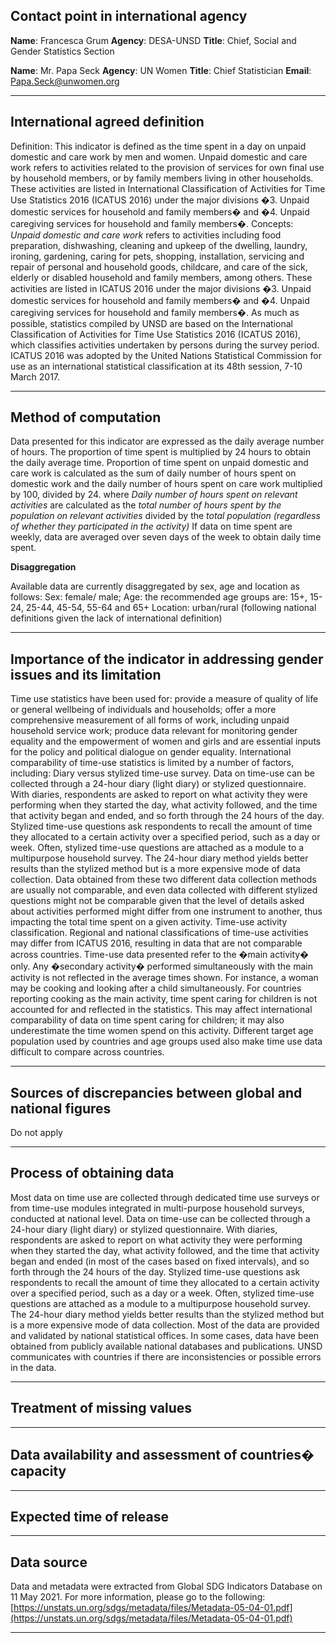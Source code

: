 ## Contact point in international agency

**Name**: Francesca Grum
**Agency**: DESA-UNSD
**Title**: Chief, Social and Gender Statistics Section

**Name**: Mr. Papa Seck
**Agency**: UN Women
**Title**: Chief Statistician
**Email**: [Papa.Seck@unwomen.org](mailto:Papa.Seck@unwomen.org)

---

## International agreed definition

Definition: This indicator is defined as the time spent in a day on unpaid domestic and care work by men and women. Unpaid domestic and care work refers to activities related to the provision of services for own final use by household members, or by family members living in other households. These activities are listed in International Classification of Activities for Time Use Statistics 2016 \(ICATUS 2016\) under the major divisions �3. Unpaid domestic services for household and family members� and �4. Unpaid caregiving services for household and family members�. Concepts: _Unpaid domestic and care work_ refers to activities including food preparation, dishwashing, cleaning and upkeep of the dwelling, laundry, ironing, gardening, caring for pets, shopping, installation, servicing and repair of personal and household goods, childcare, and care of the sick, elderly or disabled household and family members, among others. These activities are listed in ICATUS 2016 under the major divisions �3. Unpaid domestic services for household and family members� and �4. Unpaid caregiving services for household and family members�. As much as possible, statistics compiled by UNSD are based on the International Classification of Activities for Time Use Statistics 2016 \(ICATUS 2016\), which classifies activities undertaken by persons during the survey period. ICATUS 2016 was adopted by the United Nations Statistical Commission for use as an international statistical classification at its 48th session, 7-10 March 2017.

---

## Method of computation

Data presented for this indicator are expressed as the daily average number of hours. The proportion of time spent is multiplied by 24 hours to obtain the daily average time. Proportion of time spent on unpaid domestic and care work is calculated as the sum of daily number of hours spent on domestic work and the daily number of hours spent on care work multiplied by 100, divided by 24. where _Daily number of hours spent on relevant activities_ are calculated as the _total number of hours spent by the population on relevant activities_ divided by the _total population \(regardless of whether they participated in the activity\)_ If data on time spent are weekly, data are averaged over seven days of the week to obtain daily time spent.

**Disaggregation**

Available data are currently disaggregated by sex, age and location as follows: Sex: female/ male; Age: the recommended age groups are: 15+, 15-24, 25-44, 45-54, 55-64 and 65+ Location: urban/rural \(following national definitions given the lack of international definition\)

---

## Importance of the indicator in addressing gender issues and its limitation

Time use statistics have been used for: provide a measure of quality of life or general wellbeing of individuals and households; offer a more comprehensive measurement of all forms of work, including unpaid household service work; produce data relevant for monitoring gender equality and the empowerment of women and girls and are essential inputs for the policy and political dialogue on gender equality. International comparability of time-use statistics is limited by a number of factors, including: Diary versus stylized time-use survey. Data on time-use can be collected through a 24-hour diary \(light diary\) or stylized questionnaire. With diaries, respondents are asked to report on what activity they were performing when they started the day, what activity followed, and the time that activity began and ended, and so forth through the 24 hours of the day. Stylized time-use questions ask respondents to recall the amount of time they allocated to a certain activity over a specified period, such as a day or week. Often, stylized time-use questions are attached as a module to a multipurpose household survey. The 24-hour diary method yields better results than the stylized method but is a more expensive mode of data collection. Data obtained from these two different data collection methods are usually not comparable, and even data collected with different stylized questions might not be comparable given that the level of details asked about activities performed might differ from one instrument to another, thus impacting the total time spent on a given activity. Time-use activity classification. Regional and national classifications of time-use activities may differ from ICATUS 2016, resulting in data that are not comparable across countries. Time-use data presented refer to the �main activity� only. Any �secondary activity� performed simultaneously with the main activity is not reflected in the average times shown. For instance, a woman may be cooking and looking after a child simultaneously. For countries reporting cooking as the main activity, time spent caring for children is not accounted for and reflected in the statistics. This may affect international comparability of data on time spent caring for children; it may also underestimate the time women spend on this activity. Different target age population used by countries and age groups used also make time use data difficult to compare across countries.

---

## Sources of discrepancies between global and national figures

Do not apply

---

## Process of obtaining data

Most data on time use are collected through dedicated time use surveys or from time-use modules integrated in multi-purpose household surveys, conducted at national level. Data on time-use can be collected through a 24-hour diary \(light diary\) or stylized questionnaire. With diaries, respondents are asked to report on what activity they were performing when they started the day, what activity followed, and the time that activity began and ended \(in most of the cases based on fixed intervals\), and so forth through the 24 hours of the day. Stylized time-use questions ask respondents to recall the amount of time they allocated to a certain activity over a specified period, such as a day or a week. Often, stylized time-use questions are attached as a module to a multipurpose household survey. The 24-hour diary method yields better results than the stylized method but is a more expensive mode of data collection. Most of the data are provided and validated by national statistical offices. In some cases, data have been obtained from publicly available national databases and publications. UNSD communicates with countries if there are inconsistencies or possible errors in the data.

---

## Treatment of missing values

---

## Data availability and assessment of countries� capacity

---

## Expected time of release

---

## Data source

Data and metadata were extracted from Global SDG Indicators Database on 11 May 2021. For more information, please go to the following: [https://unstats.un.org/sdgs/metadata/files/Metadata-05-04-01.pdf](https://unstats.un.org/sdgs/metadata/files/Metadata-05-04-01.pdf)

---
